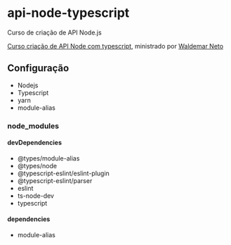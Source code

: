 # api-node-typescript
Curso de criação de API Node.js

[Curso criação de API Node com typescript](https://www.nodejs-typescript-api.com/curso-gratis/), ministrado por [Waldemar Neto](https://www.youtube.com/user/waldemaneto)

## Configuração

- Nodejs
- Typescript
- yarn
- module-alias

### node_modules

#### devDependencies

- @types/module-alias
- @types/node
- @typescript-eslint/eslint-plugin
- @typescript-eslint/parser
- eslint
- ts-node-dev
- typescript

#### dependencies
- module-alias
